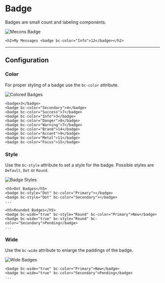 # Badge

Badges are small count and labeling components.

![Mecons Badge](/images/badge_01.png)

```markup
<h2>My Messages <badge bc-color="Info">12</badge></h2>
```

---

## Configuration

### Color

For proper styling of a badge use the `bc-color` attribute.

![Colored Badges](/images/badge_02.png)

```markup
<badge>3</badge>
<badge bc-color="Secondary">4</badge>
<badge bc-color="Success">7</badge>
<badge bc-color="Info">3</badge>
<badge bc-color="Danger">8</badge>
<badge bc-color="Warning">7</badge>
<badge bc-color="Brand">14</badge>
<badge bc-color="Accent">9</badge>
<badge bc-color="Metal">11</badge>
<badge bc-color="Focus">15</badge>
```

### Style

Use the `bc-style` attribute to set a style for the badge. Possible styles are `Default`, `Dot` or `Round`.

![Badge Styles](/images/badge_03.png)

```markup
<h5>Dot Badges</h5>
<badge bc-style="Dot" bc-color="Primary"></badge>
<badge bc-style="Dot" bc-color="Secondary"></badge>
...

<h5>Rounded Badges</h5>
<badge bc-wide="true" bc-style="Round" bc-color="Primary">New</badge>
<badge bc-wide="true" bc-style="Round" bc-color="Secondary">Pending</badge>
...
```

### Wide

Use the `bc-wide` attribute to enlarge the paddings of the badge.

![Wide Badges](/images/badge_04.png)

```markup
<badge bc-wide="true" bc-color="Primary">New</badge>
<badge bc-wide="true" bc-color="Secondary">Pending</badge>
...
```